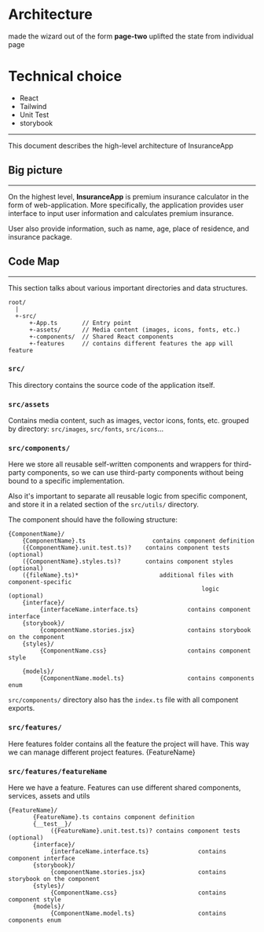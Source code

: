 # Architecture

made the wizard out of the form **page-two**
uplifted the state from individual page

# Technical choice

- React
- Tailwind
- Unit Test
- storybook

---

This document describes the high-level architecture of InsuranceApp

## Big picture

---

On the highest level, **InsuranceApp** is premium insurance calculator in the form of web-application.
More specifically, the application provides user interface to input user information and calculates premium insurance.

User also provide information, such as name, age, place of residence, and insurance package.

## Code Map

---

This section talks about various important directories and data
structures.

```
root/
  |
  +-src/
      +-App.ts       // Entry point
      +-assets/      // Media content (images, icons, fonts, etc.)
      +-components/  // Shared React components
      +-features     // contains different features the app will feature

```

### `src/`

This directory contains the source code of the application itself.

### `src/assets`

Contains media content, such as images, vector icons, fonts, etc. grouped
by directory:
`src/images`, `src/fonts`, `src/icons`...

### `src/components/`

Here we store all reusable self-written components and wrappers for
third-party components, so we can use third-party components without being
bound to a specific implementation.

Also it's important to separate all reusable logic from specific component,
and store it in a related section of the `src/utils/` directory.

The component should have the following structure:

```
{ComponentName}/
    {ComponentName}.ts		             contains component definition
    ({ComponentName}.unit.test.ts)?    contains component tests (optional)
    ({ComponentName}.styles.ts)?       contains component styles (optional)
    ({fileName}.ts)*		               additional files with component-specific
								                       logic (optional)
    {interface}/
         {interfaceName.interface.ts}              contains component interface
    {storybook}/
         {componentName.stories.jsx}               contains storybook on the component
    {styles}/
         {ComponentName.css}                       contains component style

    {models}/
         {ComponentName.model.ts}                  contains components enum
```

`src/components/` directory also has the `index.ts` file with all component exports.

### `src/features/`

Here features folder contains all the feature the project will have. This way we can manage different project features.
{FeatureName}

### `src/features/featureName`

Here we have a feature. Features can use different shared components, services, assets and utils

```
{FeatureName}/
       {FeatureName}.ts contains component definition
       {__test__}/
            ({FeatureName}.unit.test.ts)? contains component tests (optional)
       {interface}/
            {interfaceName.interface.ts}              contains component interface
       {storybook}/
            {componentName.stories.jsx}               contains storybook on the component
       {styles}/
            {ComponentName.css}                       contains component style
       {models}/
            {ComponentName.model.ts}                  contains components enum
```
